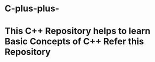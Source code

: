 # C-plus-plus-
<h1>This C++ Repository helps to learn Basic Concepts of C++ Refer this Repository </h1>
